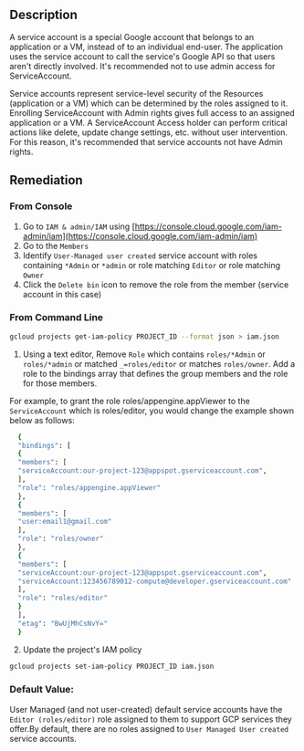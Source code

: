## Description

A service account is a special Google account that belongs to an application or a VM, instead of to an individual end-user. The application uses the service account to call the service's Google API so that users aren't directly involved. It's recommended not to use admin access
for ServiceAccount.

Service accounts represent service-level security of the Resources (application or a VM) which can be determined by the roles assigned to it. Enrolling ServiceAccount with Admin rights gives full access to an assigned application or a VM. A ServiceAccount Access holder can perform critical actions like delete, update change settings, etc. without user intervention. For this reason, it's recommended that service accounts not have Admin
rights.

## Remediation

### From Console

1. Go to `IAM & admin/IAM` using [https://console.cloud.google.com/iam-admin/iam](https://console.cloud.google.com/iam-admin/iam)
2. Go to the `Members`
3. Identify `User-Managed user created` service account with roles containing `*Admin` or `*admin` or role matching `Editor` or role matching `Owner`
4. Click the `Delete bin` icon to remove the role from the member (service account in this case)

### From Command Line

  ```bash
  gcloud projects get-iam-policy PROJECT_ID --format json > iam.json
  ```

1. Using a text editor, Remove `Role` which contains `roles/*Admin` or `roles/*admin` or matched `_=roles/editor` or matches `roles/owner`. Add a role to the bindings array that defines the group members and the role for those members.

For example, to grant the role roles/appengine.appViewer to the `ServiceAccount` which
is roles/editor, you would change the example shown below as follows:

```bash
  {
  "bindings": [
  {
  "members": [
  "serviceAccount:our-project-123@appspot.gserviceaccount.com",
  ],
  "role": "roles/appengine.appViewer"
  },
  {
  "members": [
  "user:email1@gmail.com"
  ],
  "role": "roles/owner"
  },
  {
  "members": [
  "serviceAccount:our-project-123@appspot.gserviceaccount.com",
  "serviceAccount:123456789012-compute@developer.gserviceaccount.com"
  ],
  "role": "roles/editor"
  }
  ],
  "etag": "BwUjMhCsNvY="
  }
```

2. Update the project's IAM policy
  ```bash
  gcloud projects set-iam-policy PROJECT_ID iam.json
  ```

### Default Value:

User Managed (and not user-created) default service accounts have the` Editor (roles/editor)` role assigned to them to support GCP services they offer.By default, there are no roles assigned to `User Managed User created` service accounts.
